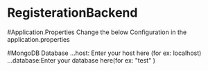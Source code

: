 # RegisterationBackend

#Application.Properties
Change the below Configuration in the application.properties

#MongoDB Database
...host: Enter your host here (for ex: localhost)
...database:Enter your database here(for ex: "test" )
